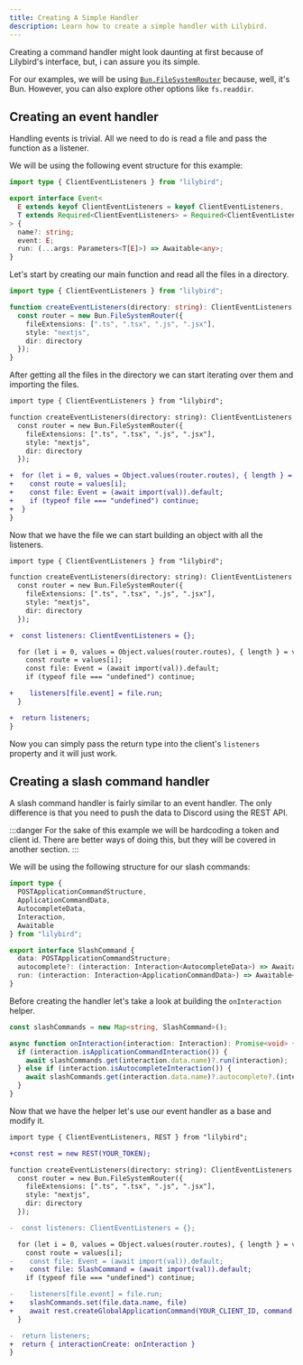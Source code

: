 ```yaml
---
title: Creating A Simple Handler
description: Learn how to create a simple handler with Lilybird.
---
```


Creating a command handler might look daunting at first because of Lilybird's interface, but, i can assure you its simple.

For our examples, we will be using [`Bun.FileSystemRouter`](https://bun.sh/docs/api/file-system-router) because, well, it's Bun. However, you can also explore other options like `fs.readdir`.

## Creating an event handler

Handling events is trivial. All we need to do is read a file and pass the function as a listener.

We will be using the following event structure for this example:

```ts
import type { ClientEventListeners } from "lilybird";

export interface Event<
  E extends keyof ClientEventListeners = keyof ClientEventListeners,
  T extends Required<ClientEventListeners> = Required<ClientEventListeners>
> {
  name?: string;
  event: E;
  run: (...args: Parameters<T[E]>) => Awaitable<any>;
}

```

Let's start by creating our main function and read all the files in a directory.

```ts title="event-handler.ts"
import type { ClientEventListeners } from "lilybird";

function createEventListeners(directory: string): ClientEventListeners {
  const router = new Bun.FileSystemRouter({
    fileExtensions: [".ts", ".tsx", ".js", ".jsx"],
    style: "nextjs",
    dir: directory
  });
}
```

After getting all the files in the directory we can start iterating over them and importing the files.

```diff lang="ts" title="event-handler.ts"
import type { ClientEventListeners } from "lilybird";

function createEventListeners(directory: string): ClientEventListeners {
  const router = new Bun.FileSystemRouter({
    fileExtensions: [".ts", ".tsx", ".js", ".jsx"],
    style: "nextjs",
    dir: directory
  });

+  for (let i = 0, values = Object.values(router.routes), { length } = values; i < length; i++) {
+    const route = values[i];
+    const file: Event = (await import(val)).default;
+    if (typeof file === "undefined") continue;
+  }
}
```

Now that we have the file we can start building an object with all the listeners.

```diff lang="ts" title="event-handler.ts"
import type { ClientEventListeners } from "lilybird";

function createEventListeners(directory: string): ClientEventListeners {
  const router = new Bun.FileSystemRouter({
    fileExtensions: [".ts", ".tsx", ".js", ".jsx"],
    style: "nextjs",
    dir: directory
  });

+  const listeners: ClientEventListeners = {};

  for (let i = 0, values = Object.values(router.routes), { length } = values; i < length; i++) {
    const route = values[i];
    const file: Event = (await import(val)).default;
    if (typeof file === "undefined") continue;

+    listeners[file.event] = file.run;
  }

+  return listeners;
}
```

Now you can simply pass the return type into the client's `listeners` property and it will just work.

## Creating a slash command handler

A slash command handler is fairly similar to an event handler. The only difference is that you need to push the data to Discord using the REST API.

:::danger
For the sake of this example we will be hardcoding a token and client id.
There are better ways of doing this, but they will be covered in another section.
:::

We will be using the following structure for our slash commands:

```ts
import type { 
  POSTApplicationCommandStructure,
  ApplicationCommandData,
  AutocompleteData, 
  Interaction,
  Awaitable
} from "lilybird";

export interface SlashCommand {
  data: POSTApplicationCommandStructure;
  autocomplete?: (interaction: Interaction<AutocompleteData>) => Awaitable<any>;
  run: (interaction: Interaction<ApplicationCommandData>) => Awaitable<any>;
}
```

Before creating the handler let's take a look at building the `onInteraction` helper.

```ts title="command-handler.ts"
const slashCommands = new Map<string, SlashCommand>();

async function onInteraction(interaction: Interaction): Promise<void> {
  if (interaction.isApplicationCommandInteraction()) {
    await slashCommands.get(interaction.data.name)?.run(interaction);
  } else if (interaction.isAutocompleteInteraction()) {
    await slashCommands.get(interaction.data.name)?.autocomplete?.(interaction);
  }
}
```

Now that we have the helper let's use our event handler as a base and modify it.

```diff lang="ts" title="command-handler.ts" del=" Event " ins=" SlashCommand "
import type { ClientEventListeners, REST } from "lilybird";

+const rest = new REST(YOUR_TOKEN);

function createEventListeners(directory: string): ClientEventListeners {
  const router = new Bun.FileSystemRouter({
    fileExtensions: [".ts", ".tsx", ".js", ".jsx"],
    style: "nextjs",
    dir: directory
  });

-  const listeners: ClientEventListeners = {};

  for (let i = 0, values = Object.values(router.routes), { length } = values; i < length; i++) {
    const route = values[i];
-    const file: Event = (await import(val)).default;
+    const file: SlashCommand = (await import(val)).default;
    if (typeof file === "undefined") continue;

-    listeners[file.event] = file.run;
+    slashCommands.set(file.data.name, file)
+    await rest.createGlobalApplicationCommand(YOUR_CLIENT_ID, command.data)
  }

-  return listeners;
+  return { interactionCreate: onInteraction }
}
```
